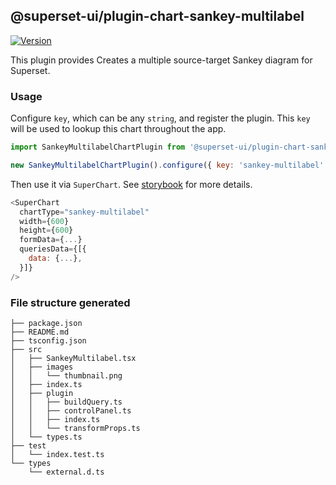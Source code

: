 ## @superset-ui/plugin-chart-sankey-multilabel

[![Version](https://img.shields.io/npm/v/@superset-ui/plugin-chart-sankey-multilabel.svg?style=flat-square)](https://www.npmjs.com/package/@superset-ui/plugin-chart-sankey-multilabel)

This plugin provides Creates a multiple source-target Sankey diagram for Superset.

### Usage

Configure `key`, which can be any `string`, and register the plugin. This `key` will be used to
lookup this chart throughout the app.

```js
import SankeyMultilabelChartPlugin from '@superset-ui/plugin-chart-sankey-multilabel';

new SankeyMultilabelChartPlugin().configure({ key: 'sankey-multilabel' }).register();
```

Then use it via `SuperChart`. See
[storybook](https://apache-superset.github.io/superset-ui/?selectedKind=plugin-chart-sankey-multilabel)
for more details.

```js
<SuperChart
  chartType="sankey-multilabel"
  width={600}
  height={600}
  formData={...}
  queriesData={[{
    data: {...},
  }]}
/>
```

### File structure generated

```
├── package.json
├── README.md
├── tsconfig.json
├── src
│   ├── SankeyMultilabel.tsx
│   ├── images
│   │   └── thumbnail.png
│   ├── index.ts
│   ├── plugin
│   │   ├── buildQuery.ts
│   │   ├── controlPanel.ts
│   │   ├── index.ts
│   │   └── transformProps.ts
│   └── types.ts
├── test
│   └── index.test.ts
└── types
    └── external.d.ts
```
